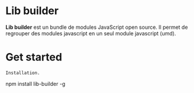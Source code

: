 # Lib builder

**Lib builder** est un bundle de modules JavaScript open source. Il permet de regrouper des modules javascript en un seul module javascript (umd). 

# Get started

```
Installation.

```
npm install lib-builder -g
```
